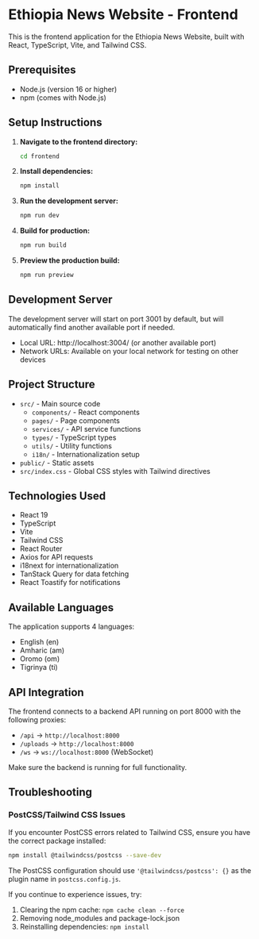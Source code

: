 # Ethiopia News Website - Frontend

This is the frontend application for the Ethiopia News Website, built with React, TypeScript, Vite, and Tailwind CSS.

## Prerequisites

- Node.js (version 16 or higher)
- npm (comes with Node.js)

## Setup Instructions

1. **Navigate to the frontend directory:**
   ```bash
   cd frontend
   ```

2. **Install dependencies:**
   ```bash
   npm install
   ```

3. **Run the development server:**
   ```bash
   npm run dev
   ```

4. **Build for production:**
   ```bash
   npm run build
   ```

5. **Preview the production build:**
   ```bash
   npm run preview
   ```

## Development Server

The development server will start on port 3001 by default, but will automatically find another available port if needed.

- Local URL: http://localhost:3004/ (or another available port)
- Network URLs: Available on your local network for testing on other devices

## Project Structure

- `src/` - Main source code
  - `components/` - React components
  - `pages/` - Page components
  - `services/` - API service functions
  - `types/` - TypeScript types
  - `utils/` - Utility functions
  - `i18n/` - Internationalization setup
- `public/` - Static assets
- `src/index.css` - Global CSS styles with Tailwind directives

## Technologies Used

- React 19
- TypeScript
- Vite
- Tailwind CSS
- React Router
- Axios for API requests
- i18next for internationalization
- TanStack Query for data fetching
- React Toastify for notifications

## Available Languages

The application supports 4 languages:
- English (en)
- Amharic (am)
- Oromo (om)
- Tigrinya (ti)

## API Integration

The frontend connects to a backend API running on port 8000 with the following proxies:
- `/api` → `http://localhost:8000`
- `/uploads` → `http://localhost:8000`
- `/ws` → `ws://localhost:8000` (WebSocket)

Make sure the backend is running for full functionality.

## Troubleshooting

### PostCSS/Tailwind CSS Issues

If you encounter PostCSS errors related to Tailwind CSS, ensure you have the correct package installed:

```bash
npm install @tailwindcss/postcss --save-dev
```

The PostCSS configuration should use `'@tailwindcss/postcss': {}` as the plugin name in `postcss.config.js`.

If you continue to experience issues, try:
1. Clearing the npm cache: `npm cache clean --force`
2. Removing node_modules and package-lock.json
3. Reinstalling dependencies: `npm install`